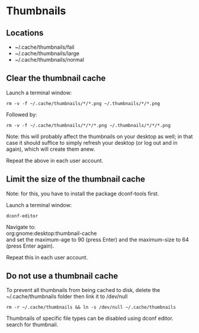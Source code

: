 # Thumbnails

## Locations

- ~/.cache/thumbnails/fail
- ~/.cache/thumbnails/large
- ~/.cache/thumbnails/normal

## Clear the thumbnail cache

Launch a terminal window:

    rm -v -f ~/.cache/thumbnails/*/*.png ~/.thumbnails/*/*.png

Followed by:

    rm -v -f ~/.cache/thumbnails/*/*/*.png ~/.thumbnails/*/*/*.png

Note: this will probably affect the thumbnails on your desktop as well;
in that case it should suffice to simply refresh your desktop (or log
out and in again), which will create them anew.

Repeat the above in each user account.

## Limit the size of the thumbnail cache

Note: for this, you have to install the package dconf-tools first.

Launch a terminal window:

    dconf-editor

Navigate to:  
org:gnome:desktop:thumbnail-cache  
and set the maximum-age to 90 (press Enter) and the maximum-size to 64  
(press Enter again).

Repeat this in each user account.

## Do not use a thumbnail cache

To prevent all thumbnails from being cached to disk, delete the
~/.cache/thumbnails folder then link it to /dev/null

    rm -r ~/.cache/thumbnails && ln -s /dev/null ~/.cache/thumbnails

Thumbnails of specific file types can be disabled using dconf editor.  
search for thumbnail.

